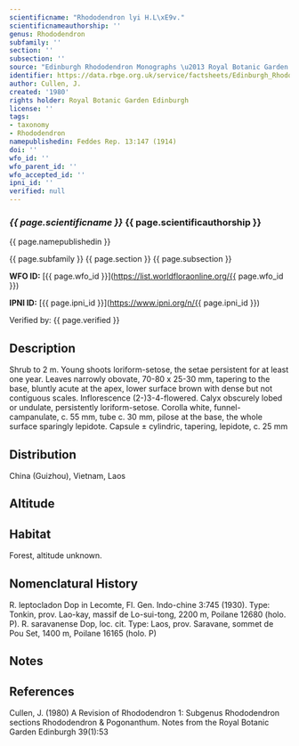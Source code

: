 ```yaml
---
scientificname: "Rhododendron lyi H.L\xE9v."
scientificnameauthorship: ''
genus: Rhododendron
subfamily: ''
section: ''
subsection: ''
source: "Edinburgh Rhododendron Monographs \u2013 Royal Botanic Garden Edinburgh"
identifier: https://data.rbge.org.uk/service/factsheets/Edinburgh_Rhododendron_Monographs.xhtml
author: Cullen, J.
created: '1980'
rights holder: Royal Botanic Garden Edinburgh
license: ''
tags:
- taxonomy
- Rhododendron
namepublishedin: Feddes Rep. 13:147 (1914)
doi: ''
wfo_id: ''
wfo_parent_id: ''
wfo_accepted_id: ''
ipni_id: ''
verified: null
---
```

### _{{ page.scientificname }}_ {{ page.scientificauthorship }}
 {{ page.namepublishedin }}

{{ page.subfamily }} {{ page.section }} {{ page.subsection }}

**WFO ID:** [{{ page.wfo_id }}](https://list.worldfloraonline.org/{{ page.wfo_id }})

**IPNI ID:** [{{ page.ipni_id }}](https://www.ipni.org/n/{{ page.ipni_id }})

Verified by: {{ page.verified }}



## Description
Shrub to 2 m. Young shoots loriform-setose, the setae persistent for at least one year. Leaves narrowly obovate, 70-80 x 25-30 mm, tapering to the base, bluntly acute at the apex, lower surface brown with dense but not contiguous scales. Inflorescence (2-)3-4-flowered. Calyx obscurely lobed or undulate, persistently loriform-setose. Corolla white, funnel-campanulate, c. 55 mm, tube c. 30 mm, pilose at the base, the whole surface sparingly lepidote. Capsule ± cylindric, tapering, lepidote, c. 25 mm

## Distribution
China (Guizhou), Vietnam, Laos

## Altitude


## Habitat
Forest, altitude unknown.

## Nomenclatural History
R. leptocladon Dop in Lecomte, Fl. Gen. Indo-chine 3:745 (1930). Type: Tonkin, prov. Lao-kay, massif de Lo-sui-tong, 2200 m, Poilane 12680 (holo. P). R. saravanense Dop, loc. cit. Type: Laos, prov. Saravane, sommet de Pou Set, 1400 m, Poilane 16165 (holo. P)
                       
## Notes


## References

Cullen, J. (1980) A Revision of Rhododendron 1: Subgenus Rhododendron sections Rhododendron & Pogonanthum. Notes from the Royal Botanic Garden Edinburgh 39(1):53

